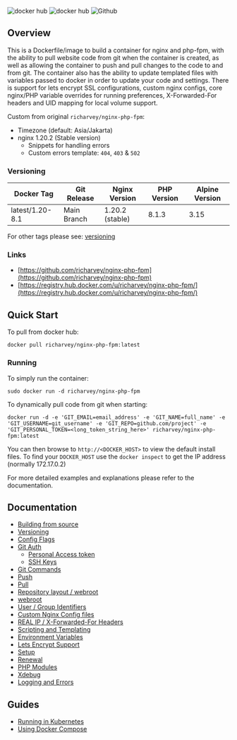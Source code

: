 ![docker hub](https://img.shields.io/docker/pulls/richarvey/nginx-php-fpm.svg?style=flat-square)
![docker hub](https://img.shields.io/docker/stars/richarvey/nginx-php-fpm.svg?style=flat-square)
![Github](https://img.shields.io/github/stars/richarvey/nginx-php-fpm.svg?style=flat-square)

## Overview

This is a Dockerfile/image to build a container for nginx and php-fpm, with the ability to pull website code from git when the container is created, as well as allowing the container to push and pull changes to the code to and from git. The container also has the ability to update templated files with variables passed to docker in order to update your code and settings. There is support for lets encrypt SSL configurations, custom nginx configs, core nginx/PHP variable overrides for running preferences, X-Forwarded-For headers and UID mapping for local volume support.

Custom from original `richarvey/nginx-php-fpm`:

-   Timezone (default: Asia/Jakarta)
-   nginx 1.20.2 (Stable version)
    -   Snippets for handling errors
    -   Custom errors template: `404`, `403` & `502`

### Versioning

| Docker Tag      | Git Release | Nginx Version   | PHP Version | Alpine Version |
| --------------- | ----------- | --------------- | ----------- | -------------- |
| latest/1.20-8.1 | Main Branch | 1.20.2 (stable) | 8.1.3       | 3.15           |

For other tags please see: [versioning](https://github.com/richarvey/nginx-php-fpm/blob/master/docs/versioning.md)

### Links

-   [https://github.com/richarvey/nginx-php-fpm](https://github.com/richarvey/nginx-php-fpm)
-   [https://registry.hub.docker.com/u/richarvey/nginx-php-fpm/](https://registry.hub.docker.com/u/richarvey/nginx-php-fpm/)

## Quick Start

To pull from docker hub:

```
docker pull richarvey/nginx-php-fpm:latest
```

### Running

To simply run the container:

```
sudo docker run -d richarvey/nginx-php-fpm
```

To dynamically pull code from git when starting:

```
docker run -d -e 'GIT_EMAIL=email_address' -e 'GIT_NAME=full_name' -e 'GIT_USERNAME=git_username' -e 'GIT_REPO=github.com/project' -e 'GIT_PERSONAL_TOKEN=<long_token_string_here>' richarvey/nginx-php-fpm:latest
```

You can then browse to `http://<DOCKER_HOST>` to view the default install files. To find your `DOCKER_HOST` use the `docker inspect` to get the IP address (normally 172.17.0.2)

For more detailed examples and explanations please refer to the documentation.

## Documentation

-   [Building from source](https://github.com/richarvey/nginx-php-fpm/blob/master/docs/building.md)
-   [Versioning](https://github.com/richarvey/nginx-php-fpm/blob/master/docs/versioning.md)
-   [Config Flags](https://github.com/richarvey/nginx-php-fpm/blob/master/docs/config_flags.md)
-   [Git Auth](https://github.com/richarvey/nginx-php-fpm/blob/master/docs/git_auth.md)
    -   [Personal Access token](https://github.com/richarvey/nginx-php-fpm/blob/master/docs/git_auth.md#personal-access-token)
    -   [SSH Keys](https://github.com/richarvey/nginx-php-fpm/blob/master/docs/git_auth.md#ssh-keys)
-   [Git Commands](https://github.com/richarvey/nginx-php-fpm/blob/master/docs/git_commands.md)
-   [Push](https://github.com/richarvey/nginx-php-fpm/blob/master/docs/git_commands.md#push-code-to-git)
-   [Pull](https://github.com/richarvey/nginx-php-fpm/blob/master/docs/git_commands.md#pull-code-from-git-refresh)
-   [Repository layout / webroot](https://github.com/richarvey/nginx-php-fpm/blob/master/docs/repo_layout.md)
-   [webroot](https://github.com/richarvey/nginx-php-fpm/blob/master/docs/repo_layout.md#src--webroot)
-   [User / Group Identifiers](https://github.com/richarvey/nginx-php-fpm/blob/master/docs/UID_GID_Mapping.md)
-   [Custom Nginx Config files](https://github.com/richarvey/nginx-php-fpm/blob/master/docs/nginx_configs.md)
-   [REAL IP / X-Forwarded-For Headers](https://github.com/richarvey/nginx-php-fpm/blob/master/docs/nginx_configs.md#real-ip--x-forwarded-for-headers)
-   [Scripting and Templating](https://github.com/richarvey/nginx-php-fpm/blob/master/docs/scripting_templating.md)
-   [Environment Variables](https://github.com/richarvey/nginx-php-fpm/blob/master/docs/scripting_templating.md#using-environment-variables--templating)
-   [Lets Encrypt Support](https://github.com/richarvey/nginx-php-fpm/blob/master/docs/lets_encrypt.md)
-   [Setup](https://github.com/richarvey/nginx-php-fpm/blob/master/docs/lets_encrypt.md#setup)
-   [Renewal](https://github.com/richarvey/nginx-php-fpm/blob/master/docs/lets_encrypt.md#renewal)
-   [PHP Modules](https://github.com/richarvey/nginx-php-fpm/blob/master/docs/php_modules.md)
-   [Xdebug](https://github.com/richarvey/nginx-php-fpm/blob/master/docs/xdebug.md)
-   [Logging and Errors](https://github.com/richarvey/nginx-php-fpm/blob/master/docs/logs.md)

## Guides

-   [Running in Kubernetes](https://github.com/richarvey/nginx-php-fpm/blob/master/docs/guides/kubernetes.md)
-   [Using Docker Compose](https://github.com/richarvey/nginx-php-fpm/blob/master/docs/guides/docker_compose.md)

